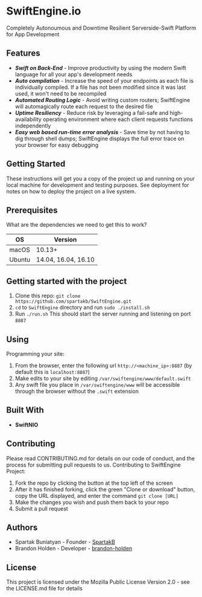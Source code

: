 # SwiftEngine.io
Completely Autonoumous and Downtime Resilient Serverside-Swift Platform for App Development

## Features
* ___Swift on Back-End___ - Improve productivity by using the modern Swift language for all your app's development needs 
* ___Auto compilation___ - Increase the speed of your endpoints as each file is individually compiled. If a file has not been modified since it was last used, it won't need to be recompiled 
* ___Automated Routing Logic___ - Avoid writing custom routers; SwiftEngine will automagically route each request to the desired file 
* ___Uptime Resiliency___ - Reduce risk by leveraging a fail-safe and high-availability operating environment where each client requests functions independently 
* ___Easy web based run-time error analysis___ - Save time by not having to dig through shell dumps; SwiftEngine displays the full error trace on your browser for easy debugging

## Getting Started
These instructions will get you a copy of the project up and running on your local machine for development and testing purposes. See deployment for notes on how to deploy the project on a live system.

## Prerequisites
What are the dependencies we need to get this to work?  

OS  | Version
------------- | -------------
macOS | 10.13+
Ubuntu  | 14.04, 16.04, 16.10

## Getting started with the project
1. Clone this repo: `git clone https://github.com/spartakb/SwiftEngine.git`
2. `cd` to `SwiftEngine` directory and run `sudo ./install.sh`
3. Run `./run.sh`
This should start the server running and listening on port `8887`

## Using

Programming your site:
1. From the browser, enter the following url `http://<machine_ip>:8887` (by default this is `localhost:8887`)
2. Make edits to your site by editing `/var/swiftengine/www/default.swift`
3. Any swift file you place in `/var/swiftengine/www` will be accessible through the browser without the `.swift` extension

## Built With
* __SwiftNIO__

## Contributing
Please read CONTRIBUTING.md for details on our code of conduct, and the process for submitting pull requests to us.
Contributing to SwiftEngine Project:

1. Fork the repo by clicking the button at the top left of the screen
2. After it has finished forking, click the green "Clone or download" button, copy the URL displayed, and enter the command `git clone [URL]`
3. Make the changes you wish and push them back to your repo
4. Submit a pull request

## Authors
* Spartak Buniatyan - Founder - [SpartakB](https://github.com/spartakb)
* Brandon Holden - Developer - [brandon-holden](https://github.com/brandon-holden)

## License
This project is licensed under the Mozilla Public License Version 2.0 - see the LICENSE.md file for details
